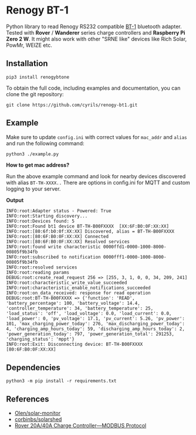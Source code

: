 # Renogy BT-1
Python library to read Renogy RS232 compatible [BT-1](https://www.renogy.com/bt-1-bluetooth-module-new-version/) bluetooth adapter. Tested with **Rover** / **Wanderer** series charge controllers and **Raspberry Pi Zero 2 W**. It might also work with other  "SRNE like" devices like Rich Solar, PowMr, WEIZE etc.

## Installation

```
pip3 install renogybtone
``` 
To obtain the full code, including examples and documentation, you can clone the git repository:
```
git clone https://github.com/cyrils/renogy-bt1.git
```
## Example
Make sure to update `config.ini` with correct values for `mac_addr` and `alias` and run the following command:

```sh
python3 ./example.py
```

**How to get mac address?**

Run the above example command and look for nearby devices discovered with alias `BT-TH-XXXX..` There are options in config.ini for MQTT and custom logging to your server.

**Output**

```
INFO:root:Adapter status - Powered: True
INFO:root:Starting discovery...
INFO:root:Devices found: 5
INFO:root:Found bt1 device BT-TH-B00FXXXX  [XX:6F:B0:0F:XX:XX]
INFO:root:[80:6f:b0:0f:XX:XX] Discovered, alias = BT-TH-B00FXXXX
INFO:root:[80:6F:B0:0F:XX:XX] Connected
INFO:root:[80:6F:B0:0F:XX:XX] Resolved services
INFO:root:found write characteristic 0000ffd1-0000-1000-8000-00805f9b34fb
INFO:root:subscribed to notification 0000fff1-0000-1000-8000-00805f9b34fb
INFO:root:resolved services
INFO:root:reading params
DEBUG:root:create_read_request 256 => [255, 3, 1, 0, 0, 34, 209, 241]
INFO:root:characteristic_write_value_succeeded
INFO:root:characteristic_enable_notifications_succeeded
INFO:root:on_data_received: response for read operation
DEBUG:root:BT-TH-B00FXXXX => {'function': 'READ', 'battery_percentage': 100, 'battery_voltage': 14.4, 'controller_temperature': 34, 'battery_temperature': 25, 'load_status': 'off', 'load_voltage': 0.0, 'load_current': 0.0, 'load_power': 0, 'pv_voltage': 17.1, 'pv_current': 5.26, 'pv_power': 101, 'max_charging_power_today': 276, 'max_discharging_power_today': 4, 'charging_amp_hours_today': 59, 'discharging_amp_hours_today': 2, 'power_generation_today': 797, 'power_generation_total': 291253, 'charging_status': 'mppt'}
INFO:root:Exit: Disconnecting device: BT-TH-B00FXXXX [80:6F:B0:0F:XX:XX]
```


## Dependencies

```
python3 -m pip install -r requirements.txt
```

## References

 - [Olen/solar-monitor](https://github.com/Olen/solar-monitor)
 - [corbinbs/solarshed](https://github.com/corbinbs/solarshed)
 - [Rover 20A/40A Charge Controller—MODBUS Protocol](https://docs.google.com/document/d/1OSW3gluYNK8d_gSz4Bk89LMQ4ZrzjQY6/edit)

